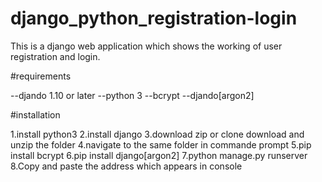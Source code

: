 # django_python_registration-login
This is a django web application which shows the working of user registration and login.

#requirements

--djando 1.10 or later
--python 3
--bcrypt
--djando[argon2]

#installation

1.install python3
2.install django
3.download zip or clone download and unzip the folder
4.navigate to the same folder in commande prompt
5.pip install bcrypt
6.pip install django[argon2]
7.python manage.py runserver
8.Copy and paste the address which appears in console
